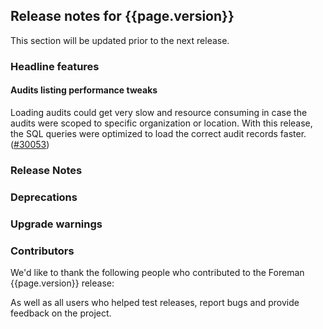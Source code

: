 ## Release notes for {{page.version}}

This section will be updated prior to the next release.

### Headline features

#### Audits listing performance tweaks

Loading audits could get very slow and resource consuming in case the audits were scoped to specific organization or location. With this release, the SQL queries were optimized to load the correct audit records faster. ([#30053](https://projects.theforeman.org/issues/30053))

### Release Notes

### Deprecations

### Upgrade warnings

### Contributors

We'd like to thank the following people who contributed to the Foreman {{page.version}} release:

<!-- update scripts/committers.rb with the correct versions and dates and fill this in -->

As well as all users who helped test releases, report bugs and provide feedback on the project.
